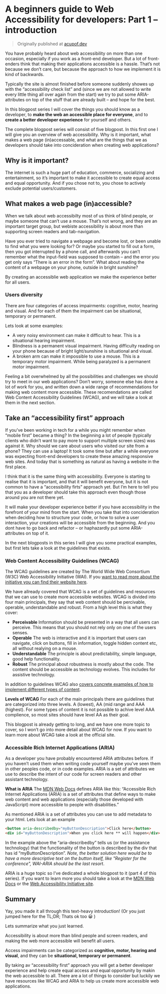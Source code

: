 # A beginners guide to Web Accessibility for developers: Part 1 – introduction
> Originally published at [acupof.dev](https://elischei.com/a-beginners-guide-to-web-accessibility-for-developers-part-1-introduction/)

You have probably heard about web accessibility on more than one occasion, especially if you work as a front-end developer. But a lot of front-enders think that making their applications accessible is a hassle. That’s not because we don’t care, but because the approach to how we implement it is kind of backwards.

Typically the site is almost finished before someone suddenly showes up with the “accessibility check list” and (since we are not allowed to write every little thing all over again from the start) we try to put some ARIA-attributes on top of the stuff that are already built – and hope for the best.

In this blogpost series I will cover the things you should know as a developer, to **make the web an accessible place for everyone**, and to **create a better developer experience** for yourself and others.

The complete blogpost series will consist of five blogpost. In this first one I will give you an overview of web accessibility. Why is it important, what makes a web page (in)accessable, and what are the things that we as developers should take into concideration when creating web applications?

## Why is it important?
The internet is such a huge part of education, commerce, socializing and entertainment, so it’s important to make it accessible to create equal access and equal opportunity. And if you chose not to, you chose to actively exclude potential users/customers.

## What makes a web page (in)accessible?
When we talk about web accessibilty most of us think of blind people, or maybe someone that can’t use a mouse. That’s not wrong, and they are an important target group, but webiste accessibility is about more than supporting screen readers and tab-navigation.

Have you ever tried to navigate a webpage and become lost, or been unable to find what you were looking for? Or maybe you started to fill out a form, then you got interrupted by a phone call, and afterwards you can’t remember what the input-field was supposed to contain – and the error you get only says “There is an error in the form”.
What about reading the content of a webpage on your phone, outside in bright sunshine?

By creating an accessiblie web application we make the experience better for all users.

### Users diversity
There are four categories of access impairments: cognitive, motor, hearing and visual. And for each of them the impairment can be situational, temporary or permanent.

Lets look at some examples:

* A very noisy environment can make it difficult to hear. This is a situational hearing impairment.
* Blindness is a permanent visual impairment. Having difficulty reading on your phone because of bright light/sunshine is situational and visual.
* A broken arm can make it impossible to use a mouse. This is a temporary motor impairment. While being paralyzed is a permanent motor impairment.

Feeling a bit overwhelmed by all the possibilities and challenges we should try to meet in our web applications? Don’t worry, someone else has done a lot of work for you, and written down a wide range of recommendations for making web content more accessible. These recomendations are called Web Content Accessibility Guidelines (WCAG), and we will take a look at them in the next section.

## Take an “accessibility first” approach
If you’ve been working in tech for a while you might remember when “mobile first” became a thing? In the beginning a lot of people (typically clients who didn’t want to pay more to support multiple screen sizes) was against it. Why should we care about users who visited our site from a phone? They can use a laptop! It took some time but after a while everyone was expecting front-end developers to create these amazing responsive web sites. And today that is something as natural as having a website in the first place.

I think that it is the same thing with accessibility. Everyone is starting to realise that it is important, and that it will benefit everyone, but it is not common to have a “accessibility firts” approach yet. But I’m here to tell you that you as a developer should take this approach even though those around you are not there yet.

It will make your developer experience better if you have accessibility in the forefront of your mind from the start. When you take that into concideration when deciding how to structure your code, or how to solve a user interaction, your creations will be accessible from the beginning. And you dont have to go back and refactor – or haphazardly put some ARIA-attributes on top of it.

In the next blogposts in this series I will give you some practical examples, but first lets take a look at the guidelines that exists.

### Web Content Accessibility Guidelines (WCAG)
The WCAG guidelines are created by The World Wide Web Consortium (W3C) Web Accessibility Initiative (WAI). If you [want to read more about the initiative you can find their website here](https://www.w3.org/WAI/about/).

We have allready covered that WCAG is a set of guidelines and resources that we can use to create more accessible websites. WCAG is divided into four main principals, they say that web content should be percivable, operable, understandable and robust. From a high level this is what they cover:

* **Perceivable**
Information should be presented in a way that all users can perceive. This means that you should not rely only on one of the users senses.
* **Operable**
The web is interactive and it is important that users can navigate, click on buttons, fill in information, toggle hidden content etc, all without realying on a mouse.
* **Understandable**
The principle is about predictability, simple language, good help functionality.
* **Robust**
The principal about robustness is mostly about the code. The content should be accessible as technology evolves. This includes for assistive technology.

In addition to guidelines WCAG also [covers concrete examples of how to implement different types of content](https://www.w3.org/WAI/tips/developing/).

**Levels of WCAG**
For each of the main principals there are guidelines that are categorized into three levels. A (lowest), AA (mid range and AAA (highest). For some types of content it is not possible to achive level AAA complience, so most sites should have level AA as their goal.

This blogpost is already getting to long, and we have one more topic to cover, so I won’t go into more detail about WCAG for now. If you want to learn more about WCAG take a look at the official site.

### Accessible Rich Internet Applications (ARIA)
As a developer you have probably encountered ARIA attributes before. If you haven’t used them when writing code yourself maybe you’ve seen them in other peoples code, or in code examples. ARIA is a set of attributes we use to describe the intent of our code for screen readers and other assistant technology.

**What is ARIA**
The [MDN Web Docs](https://developer.mozilla.org/en-US/docs/Web/Accessibility/ARIA) defines ARIA like this: “Accessible Rich Internet Applications (ARIA) is a set of attributes that define ways to make web content and web applications (especially those developed with JavaScript) more accessible to people with disabilities.”

As mentioned ARIA is a set of attributes you can use to add metadata to your html. Lets look at an example

```html
<button aria-describedby="myButtonDescription">Click here</button>
<div id="myButtonDescription">When you click here ** will happen</div>
```
In the example above the “aria-describedby” tells us (or the assistance technology) that the functionality of the button is described by the div that has id “myButtonDescription”. _Note, the better solution here would be to have a more descriptive text on the button itself, like "Register for the conference", WAI-ARIA should be the last resort_.

ARIA is a huge topic so I’ve dedicated a whole blogpost to it (part 4 of this series). If you want to learn more you should take a look at the [MDN Web Docs](https://developer.mozilla.org/en-US/docs/Web/Accessibility/ARIA) or the [Web Accessibility Initiative site](https://www.w3.org/WAI/standards-guidelines/aria/).

## Summary
Yay, you made it all through this text-heavy introduction! (Or you just jumped here for the TL;DR; Thats ok too 😀 )

Lets summarize what you just learned.

Accessibility is about more than blind people and screen readers, and making the web more accessible will benefit all users.

Access impairments can be categorized as **cognitive, motor, hearing and visual**, and they can be **situational, temporary or permanent**.

By taking av “accessibility first” approach you will get a better developer experience and help create equal access and equal opportunity by makin the web accessible to all. There are a lot of things to consider but luckily we have resources like WCAG and ARIA to help us create more accessible web applications.



<link rel="canonical" href="https://elischei.com/a-beginners-guide-to-web-accessibility-for-developers-part-1-introduction/"/>
